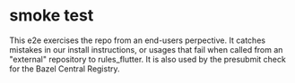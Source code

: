 # smoke test

This e2e exercises the repo from an end-users perpective.
It catches mistakes in our install instructions, or usages that fail when called from an "external" repository to rules_flutter.
It is also used by the presubmit check for the Bazel Central Registry.
